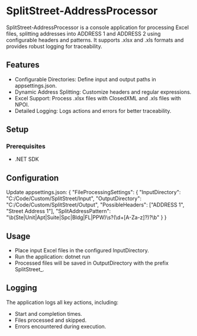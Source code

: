 # SplitStreet-AddressProcessor
SplitStreet-AddressProcessor is a console application for processing Excel files, splitting addresses into ADDRESS 1 and ADDRESS 2 using configurable headers and patterns. It supports .xlsx and .xls formats and provides robust logging for traceability.

## Features
- Configurable Directories: Define input and output paths in appsettings.json.
- Dynamic Address Splitting: Customize headers and regular expressions.
- Excel Support: Process .xlsx files with ClosedXML and .xls files with NPOI.
- Detailed Logging: Logs actions and errors for better traceability.
## Setup
### Prerequisites
- .NET SDK

## Configuration
Update appsettings.json: { "FileProcessingSettings": { "InputDirectory": "C:/Code/Custom/SplitStreet/Input", "OutputDirectory": "C:/Code/Custom/SplitStreet/Output", "PossibleHeaders": ["ADDRESS 1", "Street Address 1"], "SplitAddressPattern": "\b(Ste|Unit|Apt|Suite|Spc|Bldg|FL|PPW)\s?(\d+[A-Za-z]?)?\b" } }

## Usage
- Place input Excel files in the configured InputDirectory.
- Run the application: dotnet run
- Processed files will be saved in OutputDirectory with the prefix SplitStreet_.
## Logging
The application logs all key actions, including:

- Start and completion times.
- Files processed and skipped.
- Errors encountered during execution.

